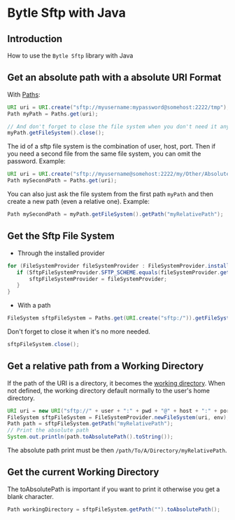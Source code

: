 # Bytle Sftp with Java


## Introduction
How to use the ``Bytle Sftp`` library with Java


## Get an absolute path with a absolute URI Format

With [Paths](https://docs.oracle.com/javase/8/docs/api/java/nio/file/Paths.html):

```java
URI uri = URI.create("sftp://myusername:mypassword@somehost:2222/tmp");
Path myPath = Paths.get(uri);

// And don't forget to close the file system when you don't need it anymore
myPath.getFileSystem().close();
```

The id of a sftp file system is the combination of user, host, port. Then if you need a second file from the same file system, you can omit the password.
Example:
```java
URI uri = URI.create("sftp://myusername@somehost:2222/my/Other/Absolute/Path");
Path mySecondPath = Paths.get(uri);
```
You can also just ask the file system from the first path `myPath` and then create a new path (even a relative one). 
Example:
```java
Path mySecondPath = myPath.getFileSystem().getPath("myRelativePath");
```


## Get the Sftp File System

  * Through the installed provider
```java
for (FileSystemProvider fileSystemProvider : FileSystemProvider.installedProviders()) {
   if (SftpFileSystemProvider.SFTP_SCHEME.equals(fileSystemProvider.getScheme())) {
       sftpFileSystemProvider = fileSystemProvider;
   }
}
```
  * With a path
```java
FileSystem sftpFileSystem = Paths.get(URI.create("sftp:/")).getFileSystem();
```

Don't forget to close it when it's no more needed.
```java
sftpFileSystem.close();
```


## Get a relative path from a Working Directory

If the path of the URI is a directory, it becomes the [working directory](http://gerardnico.com/wiki/file_system/working_directory). 
When not defined, the working directory default normally to the user's home directory.

```java
URI uri = new URI("sftp://" + user + ":" + pwd + "@" + host + ":" + port + "/path/To/A/Directory);
FileSystem sftpFileSystem = FileSystemProvider.newFileSystem(uri, env);
Path path = sftpFileSystem.getPath("myRelativePath");
// Print the absolute path
System.out.println(path.toAbsolutePath().toString());
```
The absolute path print must be then `/path/To/A/Directory/myRelativePath`.


## Get the current Working Directory


The toAbsolutePath is important if you want to print it otherwise you get a blank character.
```java
Path workingDirectory = sftpFileSystem.getPath("").toAbsolutePath();
```